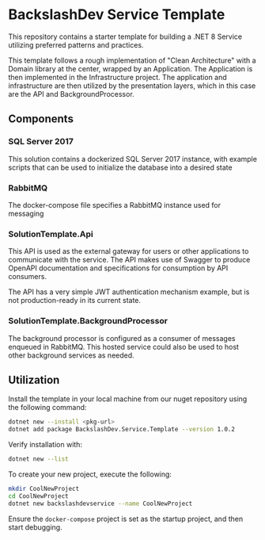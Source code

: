 # BackslashDev Service Template

This repository contains a starter template for building a .NET 8 Service utilizing preferred patterns and practices.

This template follows a rough implementation of "Clean Architecture" with a Domain library at the center, wrapped by an Application. The Application is then implemented in the Infrastructure project. The application and infrastructure are then utilized by the presentation layers, which in this case are the API and BackgroundProcessor.

## Components

### SQL Server 2017

This solution contains a dockerized SQL Server 2017 instance, with example scripts that can be used to initialize the database into a desired state

### RabbitMQ

The docker-compose file specifies a RabbitMQ instance used for messaging

### SolutionTemplate.Api

This API is used as the external gateway for users or other applications to communicate with the service. The API makes use of Swagger to produce OpenAPI documentation and specifications for consumption by API consumers.

The API has a very simple JWT authentication mechanism example, but is not production-ready in its current state.

### SolutionTemplate.BackgroundProcessor

The background processor is configured as a consumer of messages enqueued in RabbitMQ. This hosted service could also be used to host other background services as needed.

## Utilization

Install the template in your local machine from our nuget repository using the following command:

```sh
dotnet new --install <pkg-url>
dotnet add package BackslashDev.Service.Template --version 1.0.2
```

Verify installation with:

```sh
dotnet new --list
```

To create your new project, execute the following:

```sh
mkdir CoolNewProject
cd CoolNewProject
dotnet new backslashdevservice --name CoolNewProject
```

Ensure the `docker-compose` project is set as the startup project, and then start debugging.
